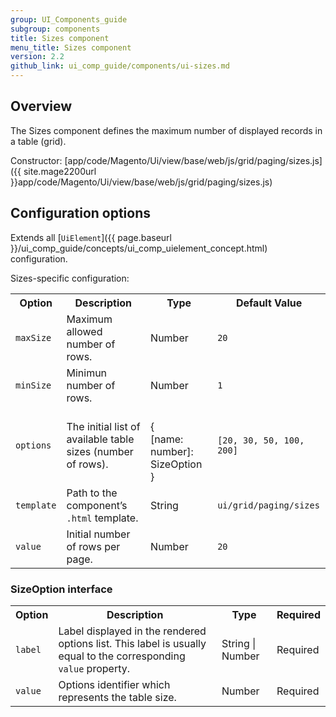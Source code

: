 ```yaml
---
group: UI_Components_guide
subgroup: components
title: Sizes component
menu_title: Sizes component
version: 2.2
github_link: ui_comp_guide/components/ui-sizes.md
---
```


## Overview

The Sizes component defines the maximum number of displayed records in a table (grid).

Constructor: [app/code/Magento/Ui/view/base/web/js/grid/paging/sizes.js]({{ site.mage2200url }}app/code/Magento/Ui/view/base/web/js/grid/paging/sizes.js)

## Сonfiguration options

Extends all [`UiElement`]({{ page.baseurl }}/ui_comp_guide/concepts/ui_comp_uielement_concept.html) configuration.

Sizes-specific configuration:

<table>
  <tr>
    <th>Option</th>
    <th>Description</th>
    <th>Type</th>
    <th>Default Value</th>
  </tr>
  <tr>
    <td><code>maxSize</code></td>
    <td>Maximum allowed number of rows.</td>
    <td>Number</td>
    <td><code>20</code></td>
  </tr>
  <tr>
    <td><code>minSize</code></td>
    <td>Minimun number of rows.</td>
    <td>Number</td>
    <td><code>1</code></td>
  </tr>
  <tr>
    <td><code>options</code></td>
    <td>The initial list of available table sizes (number of rows).</td>
    <td><br>{<br>[name: number]: SizeOption<br>}<br></td>
    <td><code>[20, 30, 50, 100, 200]</code></td>
  </tr>
  <tr>
    <td><code>template</code></td>
    <td>Path to the component’s <code>.html</code> template.</td>
    <td>String</td>
    <td><code>ui/grid/paging/sizes</code></td>
  </tr>
  <tr>
    <td><code>value</code></td>
    <td>Initial number of rows per page.</td>
    <td>Number</td>
    <td><code>20</code></td>
  </tr>
</table>

### SizeOption interface

<table>
  <tr>
    <th>Option</th>
    <th>Description</th>
    <th>Type</th>
    <th>Required</th>
  </tr>
  <tr>
    <td><code>label</code></td>
    <td>Label displayed in the rendered options list. This label is usually equal to the corresponding <code>value</code> property.</td>
    <td>String | Number</td>
    <td>Required</td>
  </tr>
  <tr>
    <td><code>value</code></td>
    <td>Options identifier which represents the table size.</td>
    <td>Number</td>
    <td>Required</td>
  </tr>
</table>
